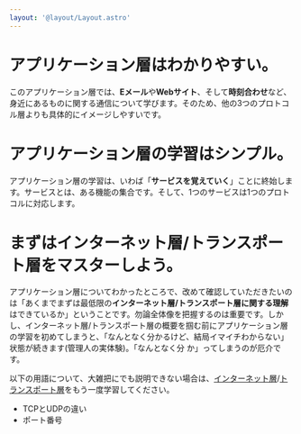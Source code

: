 ```yaml
---
layout: '@layout/Layout.astro'
---
```

# アプリケーション層はわかりやすい。
このアプリケーション層では、**Eメール**や**Webサイト**、そして**時刻合わせ**など、身近にあるものに関する通信について学びます。そのため、他の3つのプロトコル層よりも具体的にイメージしやすいです。
# アプリケーション層の学習はシンプル。
アプリケーション層の学習は、いわば「**サービスを覚えていく**」ことに終始します。サービスとは、ある機能の集合です。そして、1つのサービスは1つのプロトコルに対応します。
# まずはインターネット層/トランスポート層をマスターしよう。
アプリケーション層についてわかったところで、改めて確認していただきたいのは「あくまでまずは最低限の**インターネット層/トランスポート層に関する理解**はできているか」ということです。勿論全体像を把握するのは重要です。しかし、インターネット層/トランスポート層の概要を掴む前にアプリケーション層の学習を初めてしまうと、「なんとなく分かるけど、結局イマイチわからない」状態が続きます(管理人の実体験)。「なんとなく分  か」ってしまうのが厄介です。

以下の用語について、大雑把にでも説明できない場合は、[インターネット層](/b/cs/nw/internet)/[トランスポート層](/b/cs/nw/transport)をもう一度学習してください。
* TCPとUDPの違い
* ポート番号